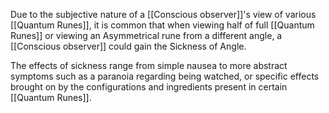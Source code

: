Due to the subjective nature of a [[Conscious observer]]'s view of various [[Quantum Runes]], it is common that when viewing half of full [[Quantum Runes]] or viewing an Asymmetrical rune from a different angle, a [[Conscious observer]] could gain the Sickness of Angle.

The effects of sickness range from simple nausea to more abstract symptoms such as a paranoia regarding being watched, or specific effects brought on by the configurations and ingredients present in certain [[Quantum Runes]].